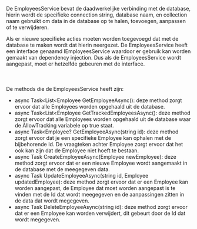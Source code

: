 De EmployeesService bevat de daadwerkelijke verbinding met de database, hierin wordt de specifieke connection string, database naam, en collection naam gebruikt om data in de database op te halen, toevoegen, aanpassen of te verwijderen.

Als er nieuwe specifieke acties moeten worden toegevoegd dat met de database te maken wordt dat hierin neergezet.
De EmployeesService heeft een interface genaamd IEmployeesService waardoor er gebruik kan worden gemaakt van dependency injection. Dus als de EmployeesService wordt aangepast, moet er hetzelfde gebeuren met de interface.
<br></br>
<br></br>
De methods die de EmployeesService heeft zijn:

- async Task<List<Employee GetEmployeeAsync(): deze method zorgt ervoor dat alle Employees worden opgehaald uit de database.
- async Task<List<Employee GetTrackedEmployeesAsync(): deze method zorgt ervoor dat alle Employees worden opgehaald uit de database waar de AllowTracking variabele op true staat.
- async Task<Employee? GetEmployeeAsync(string id): deze method zorgt ervoor dat je een specifieke Employee kan ophalen met de bijbehorende Id. De vraagteken achter Employee zorgt ervoor dat het ook kan zijn dat de Employee niet hoeft te bestaan.
- async Task CreateEmployeeAsync(Employee newEmployee): deze method zorgt ervoor dat er een nieuwe Employee wordt aangemaakt in de database met de meegegeven data.
- async Task UpdateEmployeeAsync(string id, Employee updatedEmployee): deze method zorgt ervoor dat er een Employee kan worden aangepast, de Employee dat moet worden aangepast is te vinden met de Id dat wordt meegegeven en de aanpassingen zitten in de data dat wordt megegeven.
- async Task DeleteEmployeeAsync(string id): deze method zorgt ervoor dat er een Employee kan worden verwijdert, dit gebeurt door de Id dat wordt megegeven.